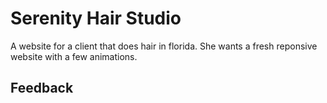# Serenity Hair Studio

A website for a client that does hair in florida. She wants a fresh reponsive website with a few animations.

## Feedback
